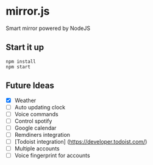 # mirror.js
Smart mirror powered by NodeJS

## Start it up
```
npm install
npm start
```

## Future Ideas
- [x] Weather
- [ ] Auto updating clock
- [ ] Voice commands
- [ ] Control spotify
- [ ] Google calendar
- [ ] Remdiners integration
- [ ] [Todoist integration] (https://developer.todoist.com/)
- [ ] Multiple accounts
- [ ] Voice fingerprint for accounts
